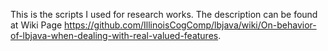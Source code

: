 This is the scripts I used for research works. The description can be found at Wiki Page https://github.com/IllinoisCogComp/lbjava/wiki/On-behavior-of-lbjava-when-dealing-with-real-valued-features.
